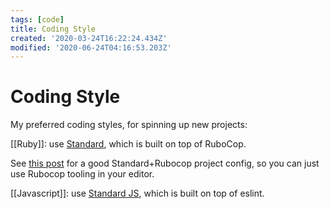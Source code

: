 ```yaml
---
tags: [code]
title: Coding Style
created: '2020-03-24T16:22:24.434Z'
modified: '2020-06-24T04:16:53.203Z'
---
```


# Coding Style

My preferred coding styles, for spinning up new projects:

[[Ruby]]: use [Standard](https://github.com/testdouble/standard), which is built on top of RuboCop.

See [this post](https://evilmartians.com/chronicles/rubocoping-with-legacy-bring-your-ruby-code-up-to-standard) for a good Standard+Rubocop project config, so you can just use Rubocop tooling in your editor.


[[Javascript]]: use [Standard JS](https://standardjs.com/), which is built on top of eslint.

